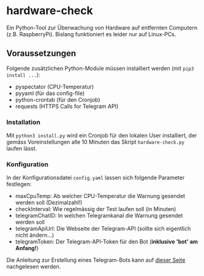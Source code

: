 # hardware-check

Ein Python-Tool zur Überwachung von Hardware auf entfernten Computern (z.B. RaspberryPi).
Bislang funktioniert es leider nur auf Linux-PCs.

## Voraussetzungen

Folgende zusätzlichen Python-Module müssen installiert werden (mit `pip3 install ...`):

* pyspectator (CPU-Temperatur)
* pyyaml (für das config-file)
* python-crontab (für den Cronjob)
* requests (HTTPS Calls for Telegram API)

### Installation

Mit `python3 install.py` wird ein Cronjob für den lokalen User installiert, der gemäss Voreinstellungen
alle 10 Minuten das Skript `hardware-check.py` laufen lässt.

### Konfiguration

In der Konfigurationsdatei `config.yaml` lassen sich folgende Parameter festlegen:

* maxCpuTemp: Ab welcher CPU-Temperatur die Warnung gesendet werden soll (Dezimalzahl!)
* checkInterval: Wie regelmässig der Test laufen soll (in Minuten)
* telegramChatID: In welchen Telegramkanal die Warnung gesendet werden soll
* telegramApiUrl: Die Webseite der Telegram-API (sollte sich eigentlich nicht ändern...)
* telegramToken: Der Telegram-API-Token für den Bot (**inklusive 'bot' am Anfang!**)

Die Anleitung zur  Erstellung eines Telegram-Bots kann auf
[dieser Seite](https://medium.com/@ManHay_Hong/how-to-create-a-telegram-bot-and-send-messages-with-python-4cf314d9fa3e)
nachgelesen werden.
